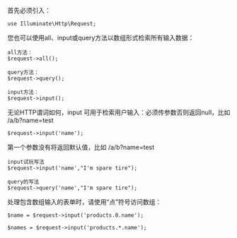 首先必须引入：

```
use Illuminate\Http\Request;
```

您也可以使用all、input或query方法以数组形式检索所有输入数据：

```
all方法：
$request->all();

query方法：
$request->query();

input方法：
$request->input();
```

无论HTTP谓词如何，input 可用于检索用户输入：必须传参数否则返回null，比如 /a/b?name=test

```
$request->input('name');
```

第一个参数没有将返回默认值，比如 /a/b?name=test

```
input试玩写法
$request->input('name',"I'm spare tire");

query的写法
$request->query('name',"I'm spare tire");
```

处理包含数组输入的表单时，请使用“点”符号访问数组：

```
$name = $request->input('products.0.name');

$names = $request->input('products.*.name');
```



